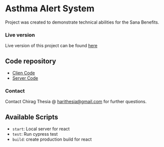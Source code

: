 # Asthma Alert System

Project was created to demonstrate technical abilities for the Sana Benefits.

### Live version
Live version of this project can be found [here](https://airquality-tracking.herokuapp.com/)

## Code repository
- [Clien Code](https://github.com/ChiragThesia/asthma-alert-system)
- [Server Code](https://github.com/ChiragThesia/asthma-alert-server)

### Contact
Contact Chirag Thesia @ harithesia@gmail.com for further questions. 

## Available Scripts

- `start`: Local server for react
- `test`: Run cypress test
- `build`: create production build for react
